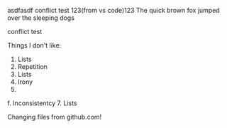 asdfasdf
conflict test
123(from vs code)123
The quick brown fox jumped over the sleeping dogs

conflict test

Things I don't like:
1. Lists
2. Repetition
3. Lists
4. Irony
5.
f. Inconsistentcy
7. Lists

Changing files from github.com!
